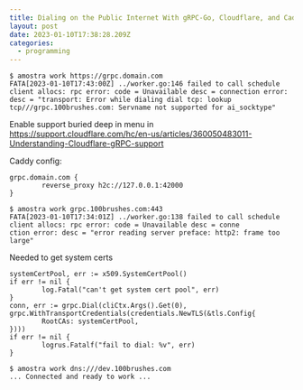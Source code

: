 ```yaml
---
title: Dialing on the Public Internet With gRPC-Go, Cloudflare, and Caddy
layout: post
date: 2023-01-10T17:38:28.209Z
categories:
  - programming
---
```


```
$ amostra work https://grpc.domain.com
FATA[2023-01-10T17:43:00Z] ../worker.go:146 failed to call schedule client allocs: rpc error: code = Unavailable desc = connection error: desc = "transport: Error while dialing dial tcp: lookup tcp///grpc.100brushes.com: Servname not supported for ai_socktype"
```

Enable support buried deep in menu in https://support.cloudflare.com/hc/en-us/articles/360050483011-Understanding-Cloudflare-gRPC-support 

Caddy config:

```
grpc.domain.com {
        reverse_proxy h2c://127.0.0.1:42000
}
```

```
$ amostra work grpc.100brushes.com:443                         
FATA[2023-01-10T17:34:01Z] ../worker.go:138 failed to call schedule client allocs: rpc error: code = Unavailable desc = conne
ction error: desc = "error reading server preface: http2: frame too large"
```

Needed to get system certs

```
systemCertPool, err := x509.SystemCertPool()
if err != nil {
        log.Fatal("can't get system cert pool", err)
}
conn, err := grpc.Dial(cliCtx.Args().Get(0), grpc.WithTransportCredentials(credentials.NewTLS(&tls.Config{
        RootCAs: systemCertPool,
})))
if err != nil {
        logrus.Fatalf("fail to dial: %v", err)
}
```

```
$ amostra work dns:///dev.100brushes.com
... Connected and ready to work ...
```
